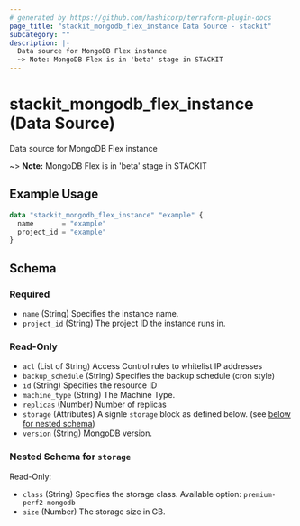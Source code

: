 ```yaml
---
# generated by https://github.com/hashicorp/terraform-plugin-docs
page_title: "stackit_mongodb_flex_instance Data Source - stackit"
subcategory: ""
description: |-
  Data source for MongoDB Flex instance
  ~> Note: MongoDB Flex is in 'beta' stage in STACKIT
---
```


# stackit_mongodb_flex_instance (Data Source)

Data source for MongoDB Flex instance
		
~> **Note:** MongoDB Flex is in 'beta' stage in STACKIT

## Example Usage

```terraform
data "stackit_mongodb_flex_instance" "example" {
  name       = "example"
  project_id = "example"
}
```

<!-- schema generated by tfplugindocs -->
## Schema

### Required

- `name` (String) Specifies the instance name.
- `project_id` (String) The project ID the instance runs in.

### Read-Only

- `acl` (List of String) Access Control rules to whitelist IP addresses
- `backup_schedule` (String) Specifies the backup schedule (cron style)
- `id` (String) Specifies the resource ID
- `machine_type` (String) The Machine Type.
- `replicas` (Number) Number of replicas
- `storage` (Attributes) A signle `storage` block as defined below. (see [below for nested schema](#nestedatt--storage))
- `version` (String) MongoDB version.

<a id="nestedatt--storage"></a>
### Nested Schema for `storage`

Read-Only:

- `class` (String) Specifies the storage class. Available option: `premium-perf2-mongodb`
- `size` (Number) The storage size in GB.


